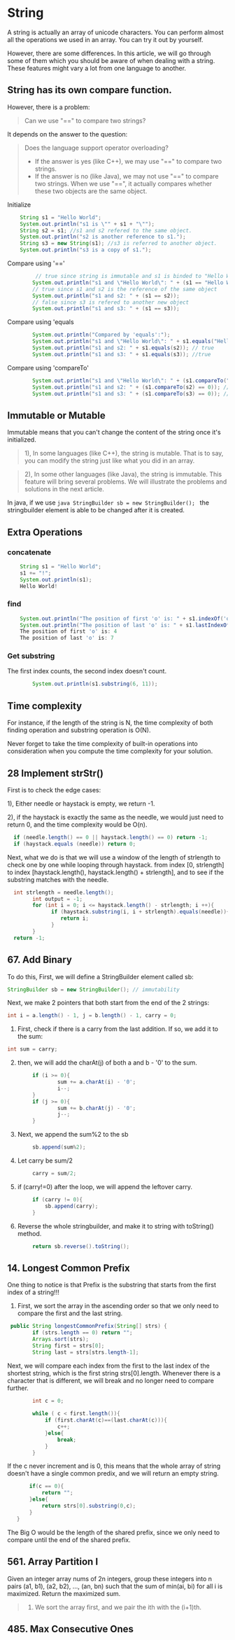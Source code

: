 # String
A string is actually an array of unicode characters. You can perform almost all the operations we used in an array. You can try it out by yourself.

However, there are some differences. In this article, we will go through some of them which you should be aware of when dealing with a string. These features might vary a lot from one language to another. 

## String has its own compare function.
However, there is a problem:

> Can we use "==" to compare two strings?

It depends on the answer to the question:

> Does the language support operator overloading?
> - If the answer is yes (like C++), we may use "==" to compare two strings.
> - If the answer is no (like Java), we may not use "==" to compare two strings. When we use "==", it actually compares whether these two objects are the same object.

Initialize 
```java
    String s1 = "Hello World";
    System.out.println("s1 is \"" + s1 + "\"");
    String s2 = s1; //s1 and s2 refered to the same object.
    System.out.println("s2 is another reference to s1.");
    String s3 = new String(s1); //s3 is referred to another object.
    System.out.println("s3 is a copy of s1.");
```
Compare using '=='
```java
         // true since string is immutable and s1 is binded to "Hello World"
        System.out.println("s1 and \"Hello World\": " + (s1 == "Hello World"));
        // true since s1 and s2 is the reference of the same object
        System.out.println("s1 and s2: " + (s1 == s2));
        // false since s3 is refered to another new object
        System.out.println("s1 and s3: " + (s1 == s3));
```
Compare using 'equals
```java
        System.out.println("Compared by 'equals':");
        System.out.println("s1 and \"Hello World\": " + s1.equals("Hello World")); // true
        System.out.println("s1 and s2: " + s1.equals(s2)); // true
        System.out.println("s1 and s3: " + s1.equals(s3)); //true
```
Compare using 'compareTo'
```java
        System.out.println("s1 and \"Hello World\": " + (s1.compareTo("Hello World") == 0)); //true
        System.out.println("s1 and s2: " + (s1.compareTo(s2) == 0)); //true
        System.out.println("s1 and s3: " + (s1.compareTo(s3) == 0)); //true
```

## Immutable or Mutable 
Immutable means that you can't change the content of the string once it's initialized.

> 1), In some languages (like C++), the string is mutable. That is to say, you can modify the string just like what you did in an array. 

> 2), In some other languages (like Java), the string is immutable. This feature will bring several problems. We will illustrate the problems and solutions in the next article.

In java, if we use ```java StringBuilder sb = new StringBuilder(); ``` the stringbuilder element is able to be changed after it is created. 

## Extra Operations
### concatenate
```java
    String s1 = "Hello World";
    s1 += "!";
    System.out.println(s1);
    Hello World!
```
### find
```java
    System.out.println("The position of first 'o' is: " + s1.indexOf('o'));
    System.out.println("The position of last 'o' is: " + s1.lastIndexOf('o'));
    The position of first 'o' is: 4
    The position of last 'o' is: 7
```
### Get substring
The first index counts, the second index doesn't count.
```java
        System.out.println(s1.substring(6, 11));
```
## Time complexity
For instance, if the length of the string is N, the time complexity of both finding operation and substring operation is O(N).

Never forget to take the time complexity of built-in operations into consideration when you compute the time complexity for your solution.

## 28 Implement strStr()
First is to check the edge cases: 

1), Either needle or haystack is empty, we return -1.

2), if the haystack is exactly the same as the needle, we would just need to return 0, and the time complexity would be O(n).

```java
  if (needle.length() == 0 || haystack.length() == 0) return -1;
  if (haystack.equals (needle)) return 0;
```
Next, what we do is that we will use a window of the length of strlength to check one by one while looping through haystack. from index [0, strlength] to index [haystack.length(), haystack.length() + strlength], and to see if the substring matches with the needle.

```java
  int strlength = needle.length(); 
        int output = -1;
        for (int i = 0; i <= haystack.length() - strlength; i ++){
              if (haystack.substring(i, i + strlength).equals(needle)){
                 return i;
              }
        }
  return -1;
```

## 67. Add Binary
To do this, 
First, we will define a StringBuilder element called sb:
```java
StringBuilder sb = new StringBuilder(); // immutability
```
Next, we make 2 pointers that both start from the end of the 2 strings:
```java
int i = a.length() - 1, j = b.length() - 1, carry = 0;
```
1) First, check if there is a carry from the last addition. If so, we add it to the sum:
```java
int sum = carry;
```
2) then, we will add the charAt(j) of both a and b - '0' to the sum. 
```java
        if (i >= 0){
                sum += a.charAt(i) - '0';
                i--;
        }
        if (j >= 0){
                sum += b.charAt(j) - '0';
                j--;
        }
```
3) Next, we append the sum%2 to the sb
```java
        sb.append(sum%2);
```
4) Let carry be sum/2
```java
        carry = sum/2;

```
5) if (carry!=0) after the loop, we will append the leftover carry.
```java
        if (carry != 0){
            sb.append(carry);
        }
```
6) Reverse the whole stringbuilder, and make it to string with toString() method.
```java
        return sb.reverse().toString();
```

## 14. Longest Common Prefix
One thing to notice is that Prefix is the substring that starts from the first index of a string!!!

1) First, we sort the array in the ascending order so that we only need to compare the first and the last string. 
```java
 public String longestCommonPrefix(String[] strs) {
        if (strs.length == 0) return "";
        Arrays.sort(strs);
        String first = strs[0];
        String last = strs[strs.length-1];
````
Next, we will compare each index from the first to the last index of the shortest string, which is the first string strs[0].length. Whenever there is a character that is different, we will break and no longer need to compare further.
```java
        int c = 0;
        
        while ( c < first.length()){
            if (first.charAt(c)==(last.charAt(c))){
                c++;
            }else{
                break;
            }
        }
 ```
If the c never increment and is 0, this means that the whole array of string doesn't have a single common predix, and we will return an empty string. 
 ```java
        if(c == 0){
            return "";
        }else{
            return strs[0].substring(0,c);
        }
    }
```
The Big O would be the length of the shared prefix, since we only need to compare until the end of the shared prefix.

## 561. Array Partition I

Given an integer array nums of 2n integers, group these integers into n pairs (a1, b1), (a2, b2), ..., (an, bn) such that the sum of min(ai, bi) for all i is maximized. Return the maximized sum.

> 1) We sort the array first, and we pair the ith with the (i+1)th. 

## 485. Max Consecutive Ones
